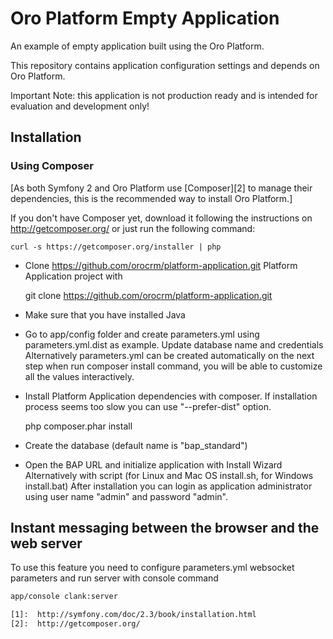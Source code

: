 Oro Platform Empty Application
==============================
An example of empty application built using the Oro Platform.

This repository contains application configuration settings and depends on Oro Platform.

Important Note: this application is not production ready and is intended for evaluation and development only!

Installation
------------

### Using Composer

[As both Symfony 2 and Oro Platform use [Composer][2] to manage their dependencies, this is the recommended way to install Oro Platform.]

If you don't have Composer yet, download it following the instructions on
http://getcomposer.org/ or just run the following command:

    curl -s https://getcomposer.org/installer | php

- Clone https://github.com/orocrm/platform-application.git Platform Application project with

    git clone https://github.com/orocrm/platform-application.git

- Make sure that you have installed Java

- Go to app/config folder and create parameters.yml using parameters.yml.dist as example. Update database name and credentials
  Alternatively parameters.yml can be created automatically on the next step when run composer install command,
  you will be able to customize all the values interactively.
  
- Install Platform Application dependencies with composer. If installation process seems too slow you can use "--prefer-dist" option.

    php composer.phar install

- Create the database (default name is "bap_standard")

- Open the BAP URL and initialize application with Install Wizard
  Alternatively with script (for Linux and Mac OS install.sh, for Windows install.bat)
  After installation you can login as application administrator using user name "admin" and password "admin".

Instant messaging between the browser and the web server
--------------------------------------------------------
To use this feature you need to configure parameters.yml websocket parameters and run server with console command

 ```bash
app/console clank:server

[1]:  http://symfony.com/doc/2.3/book/installation.html
[2]:  http://getcomposer.org/